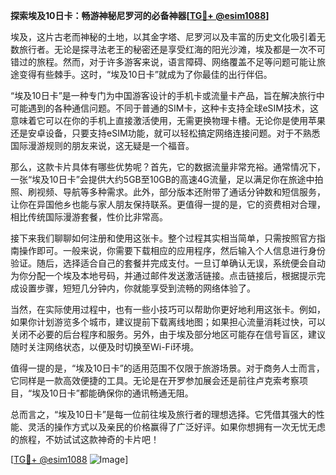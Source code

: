 **探索埃及10日卡：畅游神秘尼罗河的必备神器[[TG💪+ @esim1088](https://t.me/s/esim1088)]**

埃及，这片古老而神秘的土地，以其金字塔、尼罗河以及丰富的历史文化吸引着无数旅行者。无论是探寻法老王的秘密还是享受红海的阳光沙滩，埃及都是一次不可错过的旅程。然而，对于许多游客来说，语言障碍、网络覆盖不足等问题可能让旅途变得有些棘手。这时，“埃及10日卡”就成为了你最佳的出行伴侣。

“埃及10日卡”是一种专门为中国游客设计的手机卡或流量卡产品，旨在解决旅行中可能遇到的各种通信问题。不同于普通的SIM卡，这种卡支持全球eSIM技术，这意味着它可以在你的手机上直接激活使用，无需更换物理卡槽。无论你是使用苹果还是安卓设备，只要支持eSIM功能，就可以轻松搞定网络连接问题。对于不熟悉国际漫游规则的朋友来说，这无疑是一个福音。

那么，这款卡片具体有哪些优势呢？首先，它的数据流量非常充裕。通常情况下，一张“埃及10日卡”会提供大约5GB至10GB的高速4G流量，足以满足你在旅途中拍照、刷视频、导航等多种需求。此外，部分版本还附带了通话分钟数和短信服务，让你在异国他乡也能与家人朋友保持联系。更值得一提的是，它的资费相对合理，相比传统国际漫游套餐，性价比非常高。

接下来我们聊聊如何注册和使用这张卡。整个过程其实相当简单，只需按照官方指南操作即可。一般来说，你需要下载相应的应用程序，然后输入个人信息进行身份验证。随后，选择适合自己的套餐并完成支付。一旦订单确认无误，系统便会自动为你分配一个埃及本地号码，并通过邮件发送激活链接。点击链接后，根据提示完成设置步骤，短短几分钟内，你就能享受到流畅的网络体验了。

当然，在实际使用过程中，也有一些小技巧可以帮助你更好地利用这张卡。例如，如果你计划游览多个城市，建议提前下载离线地图；如果担心流量消耗过快，可以关闭不必要的后台程序和服务。另外，由于埃及部分地区可能存在信号盲区，建议随时关注网络状态，以便及时切换至Wi-Fi环境。

值得一提的是，“埃及10日卡”的适用范围不仅限于旅游场景。对于商务人士而言，它同样是一款高效便捷的工具。无论是在开罗参加展会还是前往卢克索考察项目，“埃及10日卡”都能确保你的通讯畅通无阻。

总而言之，“埃及10日卡”是每一位前往埃及旅行者的理想选择。它凭借其强大的性能、灵活的操作方式以及亲民的价格赢得了广泛好评。如果你想拥有一次无忧无虑的旅程，不妨试试这款神奇的卡片吧！

[[TG💪+ @esim1088](https://t.me/s/esim1088) ![Image](https://i.postimg.cc/4NQfJmqS/Snipaste-2025-05-13-00-14-12.png)]